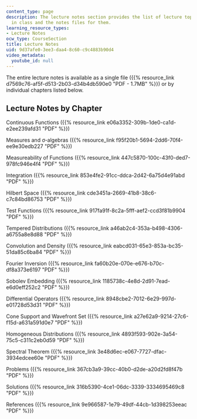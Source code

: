 ```yaml
---
content_type: page
description: The lecture notes section provides the list of lecture topics covered
  in class and the notes files for them.
learning_resource_types:
- Lecture Notes
ocw_type: CourseSection
title: Lecture Notes
uid: 9d37afe0-3ee3-daa4-8c60-c9c4883b90d4
video_metadata:
  youtube_id: null
---
```


The entire lecture notes is available as a single file ({{% resource_link d7569c76-af5f-d513-2b03-d34b4db590e0 "PDF - 1.7MB" %}}) or by individual chapters listed below.

Lecture Notes by Chapter
------------------------

Continuous Functions ({{% resource_link e06a3352-309b-1de0-ca1d-e2ee239afd31 "PDF" %}})

Measures and σ-algebras ({{% resource_link f95f20b1-5694-2dd6-70f4-ee9e30edb227 "PDF" %}})

Measureability of Functions ({{% resource_link 447c5870-100c-43f0-ded7-978fc946e4f4 "PDF" %}})

Integration ({{% resource_link 853e4fe2-91cc-ddca-2d42-6a75d4e91abd "PDF" %}})

Hilbert Space ({{% resource_link cde3451a-2669-41b8-38c6-c7c84bd86753 "PDF" %}})

Test Functions ({{% resource_link 917fa91f-8c2a-5fff-aef2-ccd3f81b9904 "PDF" %}})

Tempered Distributions ({{% resource_link a46ab2c4-353a-b498-4306-a6755a8e8d88 "PDF" %}})

Convolution and Density ({{% resource_link eabcd031-65e3-853a-bc35-51da85c6ba84 "PDF" %}})

Fourier Inversion ({{% resource_link fa60b20e-070e-e676-b70c-df8a373e6197 "PDF" %}})

Sobolev Embedding ({{% resource_link 1185738c-4e8d-2d91-7ead-e6d0eff252c2 "PDF" %}})

Differential Operators ({{% resource_link 8948cbe2-7012-6e29-997d-e01728d53d31 "PDF" %}})

Cone Support and Wavefront Set ({{% resource_link a27e62a9-9214-27c6-f15d-a631a591d0e7 "PDF" %}})

Homogeneous Distributions ({{% resource_link 4893f593-902e-3a54-75c5-c311c2eb0d59 "PDF" %}})

Spectral Theorem ({{% resource_link 3e48d6ec-e067-7727-dfac-3934edcee60e "PDF" %}})

Problems ({{% resource_link 367cb3a9-39cc-40b0-d2de-a20d2fd8f47b "PDF" %}})

Solutions ({{% resource_link 316b5390-4ce1-06dc-3339-3334695469c8 "PDF" %}})

References ({{% resource_link 9e966587-1e79-49df-44cb-1d398253eeac "PDF" %}})